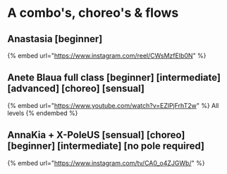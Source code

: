 # A combo's, choreo's & flows

## Anastasia \[beginner]

{% embed url="https://www.instagram.com/reel/CWsMzfEIb0N" %}

## Anete Blaua full class \[beginner] \[intermediate] \[advanced] \[choreo] \[sensual]

{% embed url="https://www.youtube.com/watch?v=EZlPjFrhT2w" %}
All levels
{% endembed %}

## AnnaKia + X-PoleUS \[sensual] \[choreo] \[beginner] \[intermediate] \[no pole required]&#x20;

{% embed url="https://www.instagram.com/tv/CA0_o4ZJGWb/" %}
